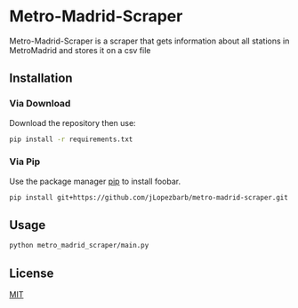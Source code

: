 # Metro-Madrid-Scraper

Metro-Madrid-Scraper is a scraper that gets information about all stations in MetroMadrid and stores it on a csv file 

## Installation

### Via Download

Download the repository then use:

```bash
pip install -r requirements.txt
```

### Via Pip

Use the package manager [pip](https://pip.pypa.io/en/stable/) to install foobar.

```bash
pip install git+https://github.com/jLopezbarb/metro-madrid-scraper.git
```

## Usage

```bash
python metro_madrid_scraper/main.py
```


## License
[MIT](https://choosealicense.com/licenses/mit/)
